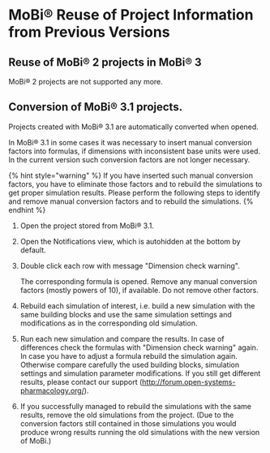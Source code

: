 # MoBi®‌ Reuse of Project Information from Previous Versions

## Reuse of MoBi® 2 projects in MoBi® 3‌
MoBi® 2 projects are not supported any more.

## Conversion of MoBi® 3.1 projects.

Projects created with MoBi® 3.1 are automatically converted when opened.

In MoBi® 3.1 in some cases it was necessary to insert manual conversion factors into formulas, if dimensions with inconsistent base units were used. In the current version such conversion factors are not longer necessary.

{% hint style="warning" %}
If you have inserted such manual conversion factors, you have to eliminate those factors and to rebuild the simulations to get proper simulation results. Please perform the following steps to identify and remove manual conversion factors and to rebuild the simulations.
{% endhint %}

1.  Open the project stored from MoBi® 3.1.

2.  Open the Notifications view, which is autohidden at the bottom by default.

3.  Double click each row with message "Dimension check warning".

	The corresponding formula is opened. Remove any manual conversion factors (mostly powers of 10), if available. Do not remove other factors.

4.  Rebuild each simulation of interest, i.e. build a new simulation with the same building blocks and use the same simulation settings and modifications as in the corresponding old simulation.

5.  Run each new simulation and compare the results. In case of differences check the formulas with "Dimension check warning" again. In case you have to adjust a formula rebuild the simulation again. Otherwise compare carefully the used building blocks, simulation settings and simulation parameter modifications. If you still get different results, please contact our support (http://forum.open-systems-pharmacology.org/).

6.  If you successfully managed to rebuild the simulations with the same results, remove the old simulations from the project. (Due to the conversion factors still contained in those simulations you would produce wrong results running the old simulations with the new version of MoBi.)
